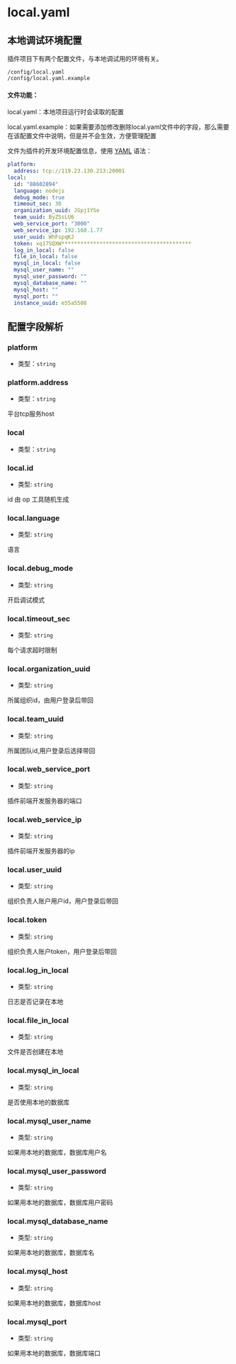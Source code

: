 # local.yaml
## 本地调试环境配置
插件项目下有两个配置文件，与本地调试用的环境有关。

```Plain Text
/config/local.yaml
/config/local.yaml.example
```
#### 文件功能：
local.yaml：本地项目运行时会读取的配置

local.yaml.example：如果需要添加修改删除local.yaml文件中的字段，那么需要在该配置文件中说明，但是并不会生效，方便管理配置



文件为插件的开发环境配置信息，使用 [YAML](https://yaml.org/) 语法：

```yaml
platform:
  address: tcp://119.23.130.213:20001
local:
  id: "88602894"
  language: nodejs
  debug_mode: true
  timeout_sec: 30
  organization_uuid: JGpj1YSe
  team_uuid: ByZSsLU6
  web_service_port: "3000"
  web_service_ip: 192.168.1.77
  user_uuid: WhFspqKJ
  token: xq17SQXW*****************************************
  log_in_local: false
  file_in_local: false
  mysql_in_local: false
  mysql_user_name: ""
  mysql_user_password: ""
  mysql_database_name: ""
  mysql_host: ""
  mysql_port: ""
  instance_uuid: e55a5508
```
## 配置字段解析

### platform

- 类型：`string`


### platform.address 

- 类型：`string`

平台tcp服务host

### local

- 类型：`string`


### local.id 

- 类型: `string`

id 由 op 工具随机生成

### local.language

- 类型: `string`

语言

### local.debug_mode

- 类型: `string`

开启调试模式

### local.timeout_sec

- 类型: `string`

每个请求超时限制

### local.organization_uuid

- 类型: `string`

所属组织id，由用户登录后带回

### local.team_uuid

- 类型: `string`

所属团队id,用户登录后选择带回

### local.web\_service\_port

- 类型: `string`

插件前端开发服务器的端口

### local.web\_service\_ip

- 类型: `string`

插件前端开发服务器的ip

### local.user\_uuid

- 类型: `string`

组织负责人账户用户id，用户登录后带回

### local.token

- 类型: `string`

组织负责人账户token，用户登录后带回

### local.log\_in\_local

- 类型: `string`

日志是否记录在本地

### local.file\_in\_local

- 类型: `string`

文件是否创建在本地

### local.mysql\_in\_local

- 类型: `string`

是否使用本地的数据库

### local.mysql\_user\_name

- 类型: `string`

如果用本地的数据库，数据库用户名

### local.mysql\_user\_password

- 类型: `string`

如果用本地的数据库，数据库用户密码

### local.mysql\_database\_name

- 类型: `string`

如果用本地的数据库，数据库名

### local.mysql\_host

- 类型: `string`

如果用本地的数据库，数据库host

### local.mysql\_port

- 类型: `string`

如果用本地的数据库，数据库端口




